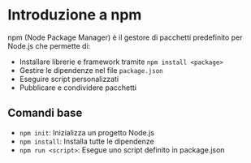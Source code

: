 # Introduzione a npm

npm (Node Package Manager) è il gestore di pacchetti predefinito per Node.js che permette di:

- Installare librerie e framework tramite `npm install <package>`
- Gestire le dipendenze nel file `package.json`
- Eseguire script personalizzati
- Pubblicare e condividere pacchetti

## Comandi base
- `npm init`: Inizializza un progetto Node.js
- `npm install`: Installa tutte le dipendenze
- `npm run <script>`: Esegue uno script definito in package.json